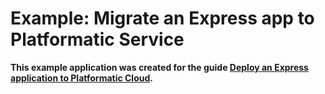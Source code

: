 # Example: Migrate an Express app to Platformatic Service

**This example application was created for the guide [Deploy an Express application to Platformatic Cloud](https://blog.platformatic.dev/deploy-an-express-application-to-platformatic-cloud).**
